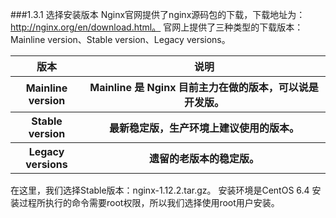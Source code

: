 ###1.3.1 选择安装版本
Nginx官网提供了nginx源码包的下载，下载地址为：http://nginx.org/en/download.html。
官网上提供了三种类型的下载版本：Mainline version、Stable version、Legacy versions。
<style>
table th:first-of-type {
    width: 100px;
}
</style>
<table>
    <thead>
        <tr>
            <th>版本</th>
            <th>说明</th>
        </tr>
    </thead>
    <tbody>
       <tr>
           <th>Mainline version</th>
           <th>Mainline 是 Nginx 目前主力在做的版本，可以说是开发版。</th>
       </tr>
       <tr>
           <th>Stable version</th>
           <th>最新稳定版，生产环境上建议使用的版本。</th>
       </tr>
       <tr>
           <th>Legacy versions</th>
           <th>遗留的老版本的稳定版。</th>
       </tr>
    </tbody>
</table>
在这里，我们选择Stable版本：nginx-1.12.2.tar.gz。
安装环境是CentOS 6.4 安装过程所执行的命令需要root权限，所以我们选择使用root用户安装。